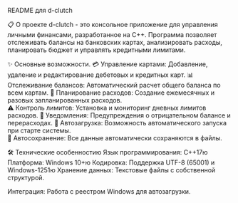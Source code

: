 README для d-clutch

📋 О проекте
d-clutch - это консольное приложение для управления личными финансами, разработанное на C++. Программа позволяет отслеживать балансы на банковских картах, анализировать расходы, 
планировать бюджет и управлять кредитными лимитами.

✨ Основные возможности. 
 💳 Управление картами: Добавление, удаление и редактирование дебетовых и кредитных карт. 
 📊 Отслеживание балансов: Автоматический расчет общего баланса по всем картам. 
 📅 Планирование расходов: Создание ежемесячных и разовых запланированных расходов.  
 ⚠️ Контроль лимитов: Установка и мониторинг дневных лимитов расходов. 
 🔔 Уведомления: Предупреждения о отрицательном балансе и перерасходах. 
 🚀 Автозагрузка: Возможность автоматического запуска при старте системы.  
 💾 Автосохранение: Все данные автоматически сохраняются в файлы. 

🛠️ Технические особенностию 
Язык программирования: C++17ю 
Платформа: Windows 10+ю 
Кодировка: Поддержка UTF-8 (65001) и Windows-1251ю 
Хранение данных: Текстовые файлы с собственной структурой. 

Интеграция: Работа с реестром Windows для автозагрузки.
